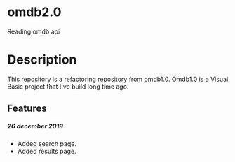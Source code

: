 # omdb2.0
Reading omdb api

# Description
This repository is a refactoring repository from omdb1.0. Omdb1.0 is a Visual Basic project that I've build long time ago.

## Features

##### 26 december 2019
* Added search page.
* Added results page.